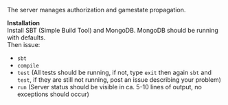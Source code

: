 The server manages authorization and gamestate propagation.

**Installation**  
Install SBT (Simple Build Tool) and MongoDB. MongoDB should be running with defaults.  
Then issue:
- `sbt`
- `compile`
- `test` (All tests should be running, if not, type `exit` then again `sbt` and `test`, if they are still not running, post an issue describing your problem)
- `run` (Server status should be visible in ca. 5-10 lines of output, no exceptions should occur)